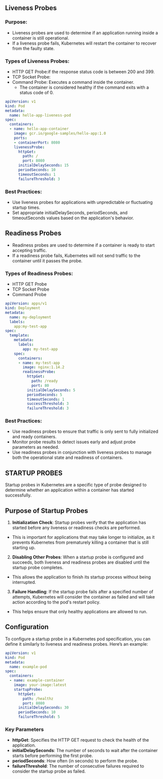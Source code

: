 ## Liveness Probes
### Purpose:
- Liveness probes are used to determine if an application running inside a container is still operational. 
- If a liveness probe fails, Kubernetes will restart the container to recover from the faulty state.

### Types of Liveness Probes:
- HTTP GET Probe:if the response status code is between 200 and 399.
- TCP Socket Probe: 
- Command Probe: Executes a command inside the container. 
  - The container is considered healthy if the command exits with a status code of 0.

```yaml
apiVersion: v1
kind: Pod
metadata:
  name: hello-app-liveness-pod
spec:
  containers:
  - name: hello-app-container
    image: gcr.io/google-samples/hello-app:1.0
    ports:
    - containerPort: 8080
    livenessProbe:
      httpGet:
        path: /
        port: 8080
      initialDelaySeconds: 15
      periodSeconds: 10
      timeoutSeconds: 1
      failureThreshold: 3
```
### Best Practices:
- Use liveness probes for applications with unpredictable or fluctuating startup times.
- Set appropriate initialDelaySeconds, periodSeconds, and timeoutSeconds values based on the application's behavior.

## Readiness Probes
- Readiness probes are used to determine if a container is ready to start accepting traffic. 
- If a readiness probe fails, Kubernetes will not send traffic to the container until it passes the probe.
### Types of Readiness Probes:
- HTTP GET Probe
- TCP Socket Probe
- Command Probe

```yaml
apiVersion: apps/v1
kind: Deployment
metadata:
  name: my-deployment
  labels:
    app:my-test-app
spec:
  template:
    metadata:
      labels:
        app: my-test-app
    spec:
      containers:
      - name: my-test-app
        image: nginx:1.14.2
        readinessProbe:
          httpGet:
            path: /ready
            port: 80
          initialDelaySeconds: 5
          periodSeconds: 5
          timeoutSeconds: 1
          successThreshold: 3
          failureThreshold: 3
```

### Best Practices:
- Use readiness probes to ensure that traffic is only sent to fully initialized and ready containers.
- Monitor probe results to detect issues early and adjust probe parameters as needed.
- Use readiness probes in conjunction with liveness probes to manage both the operational state and readiness of containers.
## STARTUP PROBES
Startup probes in Kubernetes are a specific type of probe designed to determine whether an application within a container has started successfully. 

## Purpose of Startup Probes

1. **Initialization Check**: Startup probes verify that the application has started before any liveness or readiness checks are performed. 
- This is important for applications that may take longer to initialize, as it prevents Kubernetes from prematurely killing a container that is still starting up.

2. **Disabling Other Probes**: When a startup probe is configured and succeeds, both liveness and readiness probes are disabled until the startup probe completes. 
- This allows the application to finish its startup process without being interrupted.

3. **Failure Handling**: If the startup probe fails after a specified number of attempts, Kubernetes will consider the container as failed and will take action according to the pod's restart policy. 
- This helps ensure that only healthy applications are allowed to run.

## Configuration

To configure a startup probe in a Kubernetes pod specification, you can define it similarly to liveness and readiness probes. Here’s an example:

```yaml
apiVersion: v1
kind: Pod
metadata:
  name: example-pod
spec:
  containers:
  - name: example-container
    image: your-image:latest
    startupProbe:
      httpGet:
        path: /healthz
        port: 8080
      initialDelaySeconds: 30
      periodSeconds: 10
      failureThreshold: 5
```

### Key Parameters

- **httpGet**: Specifies the HTTP GET request to check the health of the application.
- **initialDelaySeconds**: The number of seconds to wait after the container starts before performing the first probe.
- **periodSeconds**: How often (in seconds) to perform the probe.
- **failureThreshold**: The number of consecutive failures required to consider the startup probe as failed.
